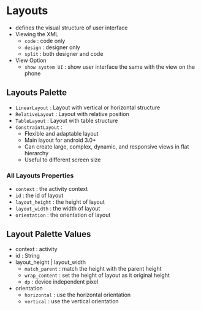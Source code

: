 # Layouts
- defines the visual structure of user interface
- Viewing the XML
  - `code` :  code only
  - `design` : designer only
  - `split` : both designer and code
- View Option
  - `show system UI` : show user interface the same with the view on the phone

## Layouts Palette
- `LinearLayout` : Layout with vertical or horizontal structure
- `RelativeLayout` : Layout with relative position
- `TableLayout` : Layout with table structure
- `ConstraintLayout` :
  - Flexible and adaptable layout
  - Main layout for android 3.0+
  - Can create large, complex, dynamic, and responsive views in flat hierarchy
  - Useful to different screen size

### All Layouts Properties
- `context` : the activity context
- `id` : the id of layout
- `layout_height` : the height of layout
- `layout_width` : the width of layout
- `orientation` : the orientation of layout

## Layout Palette Values
- context : activity
- id : String
- layout_height | layout_width
  - `match_parent` : match the height with the parent height
  - `wrap_content` : set the height of layout as it original height
  - `dp` : device independent pixel
- orientation
  - `horizontal` : use the horizontal orientation
  - `vertical` : use the vertical orientation
